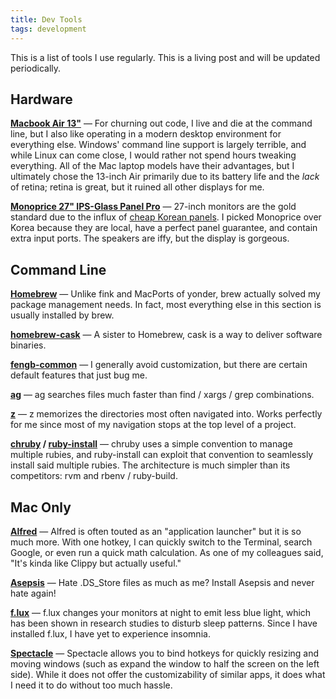 ```yaml
---
title: Dev Tools
tags: development
---
```

This is a list of tools I use regularly.  This is a living post and will be
updated periodically.

## Hardware
**[Macbook Air 13"](https://www.apple.com/macbook-air/)** &mdash;
For churning out code, I live and die at the command line, but I also like
operating in a modern desktop environment for everything else.  Windows' command
line support is largely terrible, and while Linux can come close, I would rather
not spend hours tweaking everything.  All of the Mac laptop models have their
advantages, but I ultimately chose the 13-inch Air primarily due to its battery
life and the *lack* of retina; retina is great, but it ruined all other displays
for me.

**[Monoprice 27" IPS-Glass Panel Pro](http://www.monoprice.com/Product?p_id=10489)** &mdash;
27-inch monitors are the gold standard due to the influx of
[cheap Korean panels](http://www.codinghorror.com/blog/2012/07/the-ips-lcd-revolution.html).
I picked Monoprice over Korea because they are local, have a perfect panel
guarantee, and contain extra input ports.  The speakers are iffy, but the
display is gorgeous.

## Command Line
**[Homebrew](http://brew.sh/)** &mdash;
Unlike fink and MacPorts of yonder, brew actually solved my package management
needs.  In fact, most everything else in this section is usually installed by
brew.

**[homebrew-cask](https://github.com/phinze/homebrew-cask)** &mdash;
A sister to Homebrew, cask is a way to deliver software binaries.

**[fengb-common](https://github.com/fengb/common)** &mdash;
I generally avoid customization, but there are certain default features that
just bug me.

**[ag](https://github.com/ggreer/the_silver_searcher)** &mdash;
ag searches files much faster than find / xargs / grep combinations.

**[z](https://github.com/rupa/z)** &mdash;
z memorizes the directories most often navigated into.  Works perfectly for me
since most of my navigation stops at the top level of a project.

**[chruby](https://github.com/postmodern/chruby) / [ruby-install](https://github.com/postmodern/ruby-install)** &mdash;
chruby uses a simple convention to manage multiple rubies, and ruby-install
can exploit that convention to seamlessly install said multiple rubies.  The
architecture is much simpler than its competitors: rvm and rbenv / ruby-build.

## Mac Only
**[Alfred](http://www.alfredapp.com/)** &mdash;
Alfred is often touted as an "application launcher" but it is so much more.
With one hotkey, I can quickly switch to the Terminal, search Google, or even
run a quick math calculation.  As one of my colleagues said, "It's kinda like
Clippy but actually useful."

**[Asepsis](http://asepsis.binaryage.com/)** &mdash;
Hate .DS_Store files as much as me?  Install Asepsis and never hate again!

**[f.lux](http://justgetflux.com/)** &mdash;
f.lux changes your monitors at night to emit less blue light, which has been
shown in research studies to disturb sleep patterns.  Since I have installed
f.lux, I have yet to experience insomnia.

**[Spectacle](http://spectacleapp.com/)** &mdash;
Spectacle allows you to bind hotkeys for quickly resizing and moving windows
(such as expand the window to half the screen on the left side).  While it does
not offer the customizability of similar apps, it does what I need it to do
without too much hassle.
